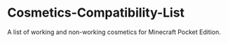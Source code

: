 # Cosmetics-Compatibility-List
A list of working and non-working cosmetics for Minecraft Pocket Edition.
